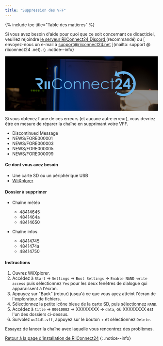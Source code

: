 ```yaml
---
title: "Suppression des VFF"
---
```


{% include toc title="Table des matières" %}

Si vous avez besoin d'aide pour quoi que ce soit concernant ce didacticiel, veuillez rejoindre [ le serveur RiiConnect24 Discord ](https://discord.gg/rc24) (recommandé) ou \[ envoyez-nous un e-mail à support@riiconnect24.net \](mailto: support @ riiconnect24 .net).
{: .notice--info}

![RiiConnect24 Logo](/images/WiiRC24Logo.jpg)

Si vous obtenez l'une de ces erreurs (et aucune autre erreur), vous devriez être en mesure de réparer la chaîne en supprimant votre VFF.

+ Discontinued Message
+ NEWS/FORE000001
+ NEWS/FORE000003
+ NEWS/FORE000005
+ NEWS/FORE000099

#### Ce dont vous avez besoin
* Une carte SD ou un périphérique USB
* [WiiXplorer](https://sourceforge.net/projects/wiixplorer/files/latest/download)

#### Dossier à supprimer

+ Chaîne météo
  + 48414645
  + 4841464a
  + 48414650

+ Chaîne infos
  + 48414745
  + 4841474a
  + 48414750

#### Instructions

1. Ouvrez WiiXplorer.
2. Accédez à `Start` -> `Settings` -> `Boot Settings` -> `Enable NAND write access` puis sélectionnez `Yes` pour les deux fenêtres de dialogue qui apparaissent à l'écran.
3. Appuyez sur "Back" (retour) jusqu'à ce que vous ayez atteint l'écran de l'explorateur de fichiers.
4. Sélectionnez la petite icône bleue de la carte SD, puis sélectionnez `NAND`.
5. Accédez à `title` -> `00010002` -> XXXXXXXX -> `data`, où XXXXXXXX est l'un des dossiers ci-dessus.
6. Survolez `wc24dl.vff`, appuyez sur le bouton + et sélectionnez `Delete`.

Essayez de lancer la chaîne avec laquelle vous rencontrez des problèmes.

[Retour à la page d'installation de RiiConnect24](riiconnect24)
{: .notice--info}
